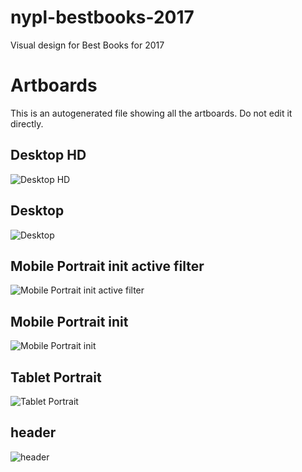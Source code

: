 # nypl-bestbooks-2017
Visual design for Best Books for 2017

# Artboards

This is an autogenerated file showing all the artboards. Do not edit it directly.

## Desktop HD

![Desktop HD](./.exportedArtboards/nypl-bestbooks.2017/Desktop%20HD.png)


## Desktop

![Desktop](./.exportedArtboards/nypl-bestbooks.2017/Desktop.png)


## Mobile Portrait init active filter

![Mobile Portrait init active filter](./.exportedArtboards/nypl-bestbooks.2017/Mobile%20Portrait%20init%20active%20filter.png)


## Mobile Portrait init

![Mobile Portrait init](./.exportedArtboards/nypl-bestbooks.2017/Mobile%20Portrait%20init.png)


## Tablet Portrait

![Tablet Portrait](./.exportedArtboards/nypl-bestbooks.2017/Tablet%20Portrait.png)


## header 

![header ](./.exportedArtboards/nypl-bestbooks.2017/header%20)

